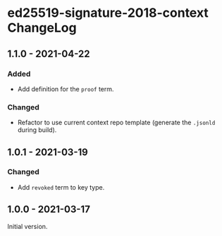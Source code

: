 # ed25519-signature-2018-context ChangeLog

## 1.1.0 - 2021-04-22

### Added
- Add definition for the `proof` term.

### Changed
- Refactor to use current context repo template (generate the `.jsonld` during 
  build).

## 1.0.1 - 2021-03-19

### Changed
- Add `revoked` term to key type.

## 1.0.0 - 2021-03-17

Initial version.

